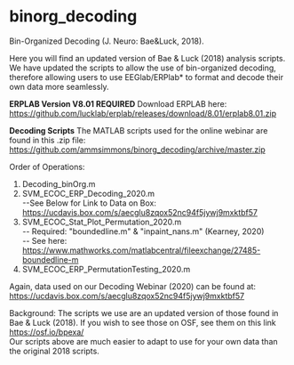 # binorg_decoding
Bin-Organized Decoding (J. Neuro: Bae&amp;Luck, 2018). 

Here you will find an updated version of Bae & Luck (2018) analysis scripts.  We have updated the scripts to allow the use of bin-organized decoding, therefore allowing users to use EEGlab/ERPlab* to format and decode their own data more seamlessly. 

**ERPLAB Version V8.01 REQUIRED** 
Download ERPLAB here: https://github.com/lucklab/erplab/releases/download/8.01/erplab8.01.zip

**Decoding Scripts** 
The MATLAB scripts used for the online webinar are found in this .zip file: https://github.com/ammsimmons/binorg_decoding/archive/master.zip

Order of Operations:
1. Decoding_binOrg.m
2. SVM_ECOC_ERP_Decoding_2020.m \
	--See Below for Link to Data on Box:
https://ucdavis.box.com/s/aecglu8zqox52nc94f5jywj9mxktbf57
3. SVM_ECOC_Stat_Plot_Permutation_2020.m \
-- Required: "boundedline.m" & "inpaint_nans.m" (Kearney, 2020) \
-- See here: https://www.mathworks.com/matlabcentral/fileexchange/27485-boundedline-m
4. SVM_ECOC_ERP_PermutationTesting_2020.m

Again, data used on our Decoding Webinar (2020) can be found at:
https://ucdavis.box.com/s/aecglu8zqox52nc94f5jywj9mxktbf57

Background: 
The scripts we use are an updated version of those found in Bae & Luck (2018). If you wish to see those on OSF, see them on this link https://osf.io/bpexa/ \
Our scripts above are much easier to adapt to use for your own data than the original 2018 scripts. 